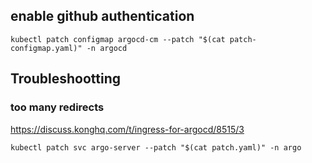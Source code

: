 ## enable github authentication
```
kubectl patch configmap argocd-cm --patch "$(cat patch-configmap.yaml)" -n argocd
```
## Troubleshootting
### too many redirects
https://discuss.konghq.com/t/ingress-for-argocd/8515/3
```
kubectl patch svc argo-server --patch "$(cat patch.yaml)" -n argo
```
